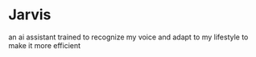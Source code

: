 # Jarvis
an ai assistant trained to recognize my voice and adapt to my lifestyle to make it more efficient
